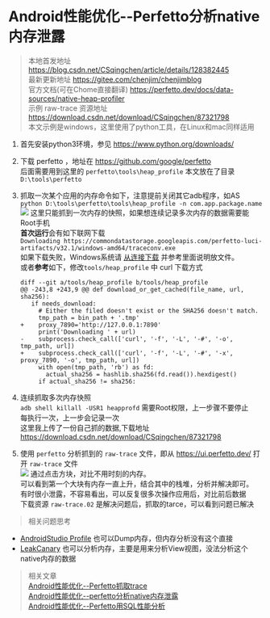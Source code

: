 
# Android性能优化--Perfetto分析native内存泄露


>本地首发地址 <https://blog.csdn.net/CSqingchen/article/details/128382445>  
>最新更新地址 <https://gitee.com/chenjim/chenjimblog>  
>官方文档(可在Chome直接翻译)  <https://perfetto.dev/docs/data-sources/native-heap-profiler>  
>示例 raw-trace 资源地址 <https://download.csdn.net/download/CSqingchen/87321798>  
>本文示例是windows，这里使用了python工具，在Linux和mac同样适用  

1. 首先安装python3环境，参见 <https://www.python.org/downloads/>
2. 下载 perfetto ，地址在 <https://github.com/google/perfetto>  
  后面需要用到这里的 `perfetto\tools\heap_profile`  本文放在了目录 `D:\tools\perfetto`
3. 抓取一次某个应用的内存命令如下，注意提前关闭其它adb程序，如AS   
`python D:\tools\perfetto\tools\heap_profile -n com.app.package.name`    
![](https://pic.chenjim.com/202304171210123.png-blog)
这里只能抓到一次内存的快照，如果想连续记录多次内存的数据需要能Root手机  
**首次运行**会有如下联网下载  
`Downloading https://commondatastorage.googleapis.com/perfetto-luci-artifacts/v32.1/windows-amd64/traceconv.exe`  
如果下载失败，Windows系统请 [从连接下载](https://download.csdn.net/download/CSqingchen/87321798) 并参考里面说明放文件。  
或者**参考**如下，修改`tools/heap_profile` 中 curl 下载方式
	```shell
	diff --git a/tools/heap_profile b/tools/heap_profile
	@@ -243,8 +243,9 @@ def download_or_get_cached(file_name, url, sha256):
	   if needs_download:
	     # Either the filed doesn't exist or the SHA256 doesn't match.
	     tmp_path = bin_path + '.tmp'
	+    proxy_7890='http://127.0.0.1:7890'
	     print('Downloading ' + url)
	-    subprocess.check_call(['curl', '-f', '-L', '-#', '-o', tmp_path, url])
	+    subprocess.check_call(['curl', '-f', '-L', '-#', '-x', proxy_7890, '-o', tmp_path, url])
	     with open(tmp_path, 'rb') as fd:
	       actual_sha256 = hashlib.sha256(fd.read()).hexdigest()
	     if actual_sha256 != sha256:
	```

4. 连续抓取多次内存快照  
	`adb shell killall -USR1 heapprofd`    需要Root权限，上一步骤不要停止  
	每执行一次，上一步会记录一次  
	这里我上传了一份自己抓的数据,下载地址 <https://download.csdn.net/download/CSqingchen/87321798>   
5. 使用 `perfetto` 分析抓到的 `raw-trace` 文件，即从 <https://ui.perfetto.dev/> 打开 `raw-trace` 文件  
    ![](https://pic.chenjim.com/202304171212221.png-blog)
    通过点击方块，对比不用时刻的内存。  
    可以看到第一个大块有内存一直上升，结合其中的栈堆，分析并解决即可。  
    有时很小泄露，不容易看出，可以反复很多次操作应用后，对比前后数据  
    下载资源 `raw-trace.02` 是解决问题后，抓取的tarce，可以看到问题已解决  

> 相关问题思考  
- [AndroidStudio Profile](https://developer.android.com/studio/profile/android-profiler) 也可以Dump内存，但内存分析没有这个直接
- [LeakCanary](https://square.github.io/leakcanary/) 也可以分析内存，主要是用来分析View视图，没法分析这个native内存的数据

>相关文章  
[Android性能优化--Perfetto抓取trace](https://blog.csdn.net/CSqingchen/article/details/128900541)  
[Android性能优化--perfetto分析native内存泄露](https://blog.csdn.net/CSqingchen/article/details/128382445)  
[Android性能优化--Perfetto用SQL性能分析](https://blog.csdn.net/CSqingchen/article/details/134167741)  
